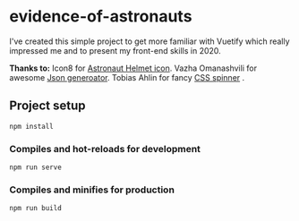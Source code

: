 # evidence-of-astronauts
I've created this simple project to get more familiar with Vuetify which really impressed me and to present my front-end skills in 2020.

**Thanks to:**
Icon8 for [Astronaut Helmet icon](https://icons8.com/icon/88825/astronaut-helmet).
Vazha Omanashvili for awesome [Json generoator](https://next.json-generator.com/).
Tobias Ahlin for fancy [CSS spinner](https://tobiasahlin.com/spinkit/) .

## Project setup
```
npm install
```

### Compiles and hot-reloads for development
```
npm run serve
```

### Compiles and minifies for production
```
npm run build
```